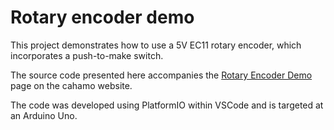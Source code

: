 # Rotary encoder demo

This project demonstrates how to use a 5V EC11 rotary encoder, which incorporates a push-to-make switch.

The source code presented here accompanies the [Rotary Encoder Demo](https://cahamo.delphidabbler.com/demos/rotary-encoder) page on the cahamo website.

The code was developed using PlatformIO within VSCode and is targeted at an Arduino Uno.
